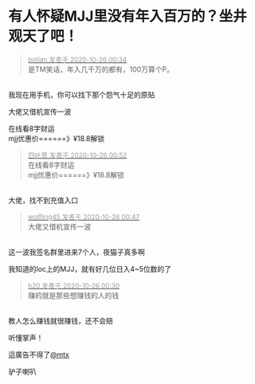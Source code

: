 # 有人怀疑MJJ里没有年入百万的？坐井观天了吧！


<div class="quote"><blockquote><font size="2"><a href="https://www.hostloc.com/forum.php?mod=redirect&amp;goto=findpost&amp;pid=9352058&amp;ptid=758430" target="_blank"><font color="#999999">botian 发表于 2020-10-26 00:34</font></a></font><br />
是TM笑话，年入几千万的都有，100万算个P。</blockquote></div><br />
我现在用手机，你可以找下那个怨气十足的原贴

大佬又借机宣传一波<img src="static/image/smiley/default/lol.gif" smilieid="12" border="0" alt="" /><img id="aimg_n9CZo" onclick="zoom(this, this.src, 0, 0, 0)" class="zoom" src="https://cdn.jsdelivr.net/gh/hishis/forum-master/public/images/patch.gif" onmouseover="img_onmouseoverfunc(this)" onload="thumbImg(this)" border="0" alt="" />

在线看8字财运<br />
mjj优惠价======》¥18.8解锁

<div class="quote"><blockquote><font size="2"><a href="https://www.hostloc.com/forum.php?mod=redirect&amp;goto=findpost&amp;pid=9352085&amp;ptid=758430" target="_blank"><font color="#999999">四叶草 发表于 2020-10-26 00:52</font></a></font><br />
在线看8字财运<br />
mjj优惠价======》¥18.8解锁</blockquote></div><br />
大佬，找不到充值入口

<div class="quote"><blockquote><font size="2"><a href="https://www.hostloc.com/forum.php?mod=redirect&amp;goto=findpost&amp;pid=9352077&amp;ptid=758430" target="_blank"><font color="#999999">wolfling45 发表于 2020-10-26 00:47</font></a></font><br />
大佬又借机宣传一波</blockquote></div><br />
这一波我签名群里进来7个人，夜猫子真多啊

我知道的loc上的MJJ，就有好几位日入4~5位数的了

<div class="quote"><blockquote><font size="2"><a href="https://www.hostloc.com/forum.php?mod=redirect&amp;goto=findpost&amp;pid=9352046&amp;ptid=758430" target="_blank"><font color="#999999">h20 发表于 2020-10-26 00:30</font></a></font><br />
赚的就是那些想赚钱的人的钱</blockquote></div><br />
教人怎么赚钱就很赚钱，还不会赔<img id="aimg_BXxi2" onclick="zoom(this, this.src, 0, 0, 0)" class="zoom" src="https://cdn.jsdelivr.net/gh/hishis/forum-master/public/images/patch.gif" onmouseover="img_onmouseoverfunc(this)" onload="thumbImg(this)" border="0" alt="" />

听懂掌声！

這廣告不得了<a href="https://www.hostloc.com/home.php?mod=space&amp;uid=19765" target="_blank">@mtx</a>

驴子喇叭
